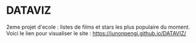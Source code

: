 # DATAVIZ
2eme projet d'ecole : listes de films et stars les plus populaire du moment.
Voici le lien pour visualiser le site : https://junonpengi.github.io/DATAVIZ/
